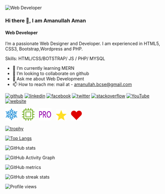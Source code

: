 
![Web Developer](https://avatars.githubusercontent.com/u/48297731?v=4https://avatars.githubusercontent.com/u/48297731?v=4)
### Hi there 👋, I am Amanullah Aman
#### Web Developer
I’m a passionate Web Designer and Developer. I am experienced in HTML5, CSS3, Bootstrap,Wordpress and PHP. 

Skills: HTML/CSS/BOTSTRAP/ JS / PHP/ MYSQL

- 🌱 I’m currently learning MERN  
- 👯 I’m looking to collaborate on github 
- 💬 Ask me about Web Development 
- 📫 How to reach me: mail at - amanullah.bcse@gmail.com 


[<img src='https://cdn.jsdelivr.net/npm/simple-icons@3.0.1/icons/github.svg' alt='github' height='40'>](https://github.com/amanweb-dev)  [<img src='https://cdn.jsdelivr.net/npm/simple-icons@3.0.1/icons/linkedin.svg' alt='linkedin' height='40'>](https://www.linkedin.com/in/amanullah-aman-614669141/)  [<img src='https://cdn.jsdelivr.net/npm/simple-icons@3.0.1/icons/facebook.svg' alt='facebook' height='40'>](https://www.facebook.com/amanullah.bcse)  [<img src='https://cdn.jsdelivr.net/npm/simple-icons@3.0.1/icons/twitter.svg' alt='twitter' height='40'>](https://twitter.com/Amanullah_bcse)  [<img src='https://cdn.jsdelivr.net/npm/simple-icons@3.0.1/icons/stackoverflow.svg' alt='stackoverflow' height='40'>](https://stackoverflow.com/users/9765664/amanullah-aman)  [<img src='https://cdn.jsdelivr.net/npm/simple-icons@3.0.1/icons/youtube.svg' alt='YouTube' height='40'>](https://www.youtube.com/channel/UC-1UlPfU9sz-ScPFz0kG3fQ)  [<img src='https://cdn.jsdelivr.net/npm/simple-icons@3.0.1/icons/icloud.svg' alt='website' height='40'>](https://www.amanwebdev.com/)  

<a href='https://archiveprogram.github.com/'><img src='https://raw.githubusercontent.com/acervenky/animated-github-badges/master/assets/acbadge.gif' width='40' height='40'></a> <a href='https://docs.github.com/en/developers'><img src='https://raw.githubusercontent.com/acervenky/animated-github-badges/master/assets/devbadge.gif' width='40' height='40'></a> <a href='https://github.com/pricing'><img src='https://raw.githubusercontent.com/acervenky/animated-github-badges/master/assets/pro.gif' width='40' height='40'></a> <a href='https://stars.github.com/'><img src='https://raw.githubusercontent.com/acervenky/animated-github-badges/master/assets/starbadge.gif' width='35' height='35'></a> <a href='https://docs.github.com/en/github/supporting-the-open-source-community-with-github-sponsors'><img src='https://raw.githubusercontent.com/acervenky/animated-github-badges/master/assets/sponsorbadge.gif' width='35' height='35'></a> 

[![trophy](https://github-profile-trophy.vercel.app/?username=amanweb-dev)](https://github.com/ryo-ma/github-profile-trophy)

[![Top Langs](https://github-readme-stats.vercel.app/api/top-langs/?username=amanweb-dev)](https://github.com/anuraghazra/github-readme-stats)

![GitHub stats](https://github-readme-stats.vercel.app/api?username=amanweb-dev&show_icons=true)  

![GitHub Activity Graph](https://activity-graph.herokuapp.com/graph?username=amanweb-dev)  

![GitHub metrics](https://metrics.lecoq.io/amanweb-dev)  

![GitHub streak stats](https://github-readme-streak-stats.herokuapp.com/?user=amanweb-dev)  

![Profile views](https://gpvc.arturio.dev/amanweb-dev)  
